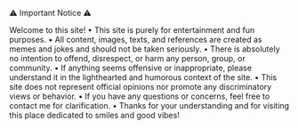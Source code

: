 ⚠️ Important Notice ⚠️

Welcome to this site!
	•	This site is purely for entertainment and fun purposes.
	•	All content, images, texts, and references are created as memes and jokes and should not be taken seriously.
	•	There is absolutely no intention to offend, disrespect, or harm any person, group, or community.
	•	If anything seems offensive or inappropriate, please understand it in the lighthearted and humorous context of the site.
	•	This site does not represent official opinions nor promote any discriminatory views or behavior.
	•	If you have any questions or concerns, feel free to contact me for clarification.
	•	Thanks for your understanding and for visiting this place dedicated to smiles and good vibes!
